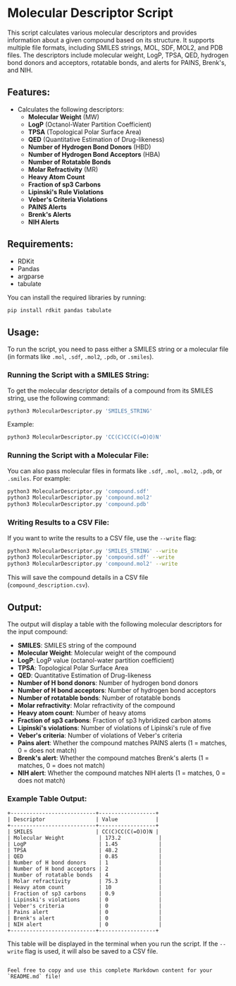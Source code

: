 # Molecular Descriptor Script

This script calculates various molecular descriptors and provides information about a given compound based on its structure. It supports multiple file formats, including SMILES strings, MOL, SDF, MOL2, and PDB files. The descriptors include molecular weight, LogP, TPSA, QED, hydrogen bond donors and acceptors, rotatable bonds, and alerts for PAINS, Brenk's, and NIH.

## Features:
- Calculates the following descriptors:
  - **Molecular Weight** (MW)
  - **LogP** (Octanol-Water Partition Coefficient)
  - **TPSA** (Topological Polar Surface Area)
  - **QED** (Quantitative Estimation of Drug-likeness)
  - **Number of Hydrogen Bond Donors** (HBD)
  - **Number of Hydrogen Bond Acceptors** (HBA)
  - **Number of Rotatable Bonds**
  - **Molar Refractivity** (MR)
  - **Heavy Atom Count**
  - **Fraction of sp3 Carbons**
  - **Lipinski's Rule Violations**
  - **Veber's Criteria Violations**
  - **PAINS Alerts**
  - **Brenk's Alerts**
  - **NIH Alerts**

## Requirements:
- RDKit
- Pandas
- argparse
- tabulate

You can install the required libraries by running:

```bash
pip install rdkit pandas tabulate
```

## Usage:

To run the script, you need to pass either a SMILES string or a molecular file (in formats like `.mol`, `.sdf`, `.mol2`, `.pdb`, or `.smiles`).

### Running the Script with a SMILES String:
To get the molecular descriptor details of a compound from its SMILES string, use the following command:

```bash
python3 MolecularDescriptor.py 'SMILES_STRING'
```

Example:
```bash
python3 MolecularDescriptor.py 'CC(C)CC(C(=O)O)N'
```

### Running the Script with a Molecular File:
You can also pass molecular files in formats like `.sdf`, `.mol`, `.mol2`, `.pdb`, or `.smiles`. For example:

```bash
python3 MolecularDescriptor.py 'compound.sdf'
python3 MolecularDescriptor.py 'compound.mol2'
python3 MolecularDescriptor.py 'compound.pdb'
```

### Writing Results to a CSV File:
If you want to write the results to a CSV file, use the `--write` flag:

```bash
python3 MolecularDescriptor.py 'SMILES_STRING' --write
python3 MolecularDescriptor.py 'compound.sdf' --write
python3 MolecularDescriptor.py 'compound.mol2' --write
```

This will save the compound details in a CSV file (`compound_description.csv`).

## Output:
The output will display a table with the following molecular descriptors for the input compound:

- **SMILES**: SMILES string of the compound
- **Molecular Weight**: Molecular weight of the compound
- **LogP**: LogP value (octanol-water partition coefficient)
- **TPSA**: Topological Polar Surface Area
- **QED**: Quantitative Estimation of Drug-likeness
- **Number of H bond donors**: Number of hydrogen bond donors
- **Number of H bond acceptors**: Number of hydrogen bond acceptors
- **Number of rotatable bonds**: Number of rotatable bonds
- **Molar refractivity**: Molar refractivity of the compound
- **Heavy atom count**: Number of heavy atoms
- **Fraction of sp3 carbons**: Fraction of sp3 hybridized carbon atoms
- **Lipinski's violations**: Number of violations of Lipinski's rule of five
- **Veber's criteria**: Number of violations of Veber's criteria
- **Pains alert**: Whether the compound matches PAINS alerts (1 = matches, 0 = does not match)
- **Brenk's alert**: Whether the compound matches Brenk's alerts (1 = matches, 0 = does not match)
- **NIH alert**: Whether the compound matches NIH alerts (1 = matches, 0 = does not match)

### Example Table Output:
```
+---------------------------+------------------+
| Descriptor                | Value            |
+---------------------------+------------------+
| SMILES                    | CC(C)CC(C(=O)O)N |
| Molecular Weight           | 173.2            |
| LogP                       | 1.45             |
| TPSA                       | 48.2             |
| QED                        | 0.85             |
| Number of H bond donors    | 1                |
| Number of H bond acceptors | 2                |
| Number of rotatable bonds  | 4                |
| Molar refractivity         | 75.3             |
| Heavy atom count           | 10               |
| Fraction of sp3 carbons    | 0.9              |
| Lipinski's violations      | 0                |
| Veber's criteria           | 0                |
| Pains alert                | 0                |
| Brenk's alert              | 0                |
| NIH alert                  | 0                |
+---------------------------+------------------+
```

This table will be displayed in the terminal when you run the script. If the `--write` flag is used, it will also be saved to a CSV file.
```

Feel free to copy and use this complete Markdown content for your `README.md` file!
